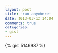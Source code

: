 ```yaml
---
layout: post
title: "run anywhere"
date: 2013-03-12 14:04
comments: true
categories: 
- gist
---
```


{% gist 5146987 %}
